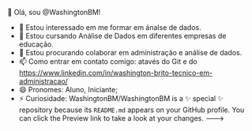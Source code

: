 👋 Olá, sou @WashingtonBM!
- 👀 Estou interessado em me formar em ánalse de dados.
- 🌱 Estou cursando Análise de Dados em diferentes empresas de educação.
- 💞️ Estou procurando colaborar em administração e análise de dados.
- 📫 Como entrar em contato comigo: atavés do Git e do  https://www.linkedin.com/in/washington-brito-tecnico-em-administracao/
- 😄 Pronomes: Aluno, Iniciante;
- ⚡ Curiosidade:
WashingtonBM/WashingtonBM is a ✨ special ✨ repository because its `README.md`  appears on your GitHub profile.
You can click the Preview link to take a look at your changes.
--->
